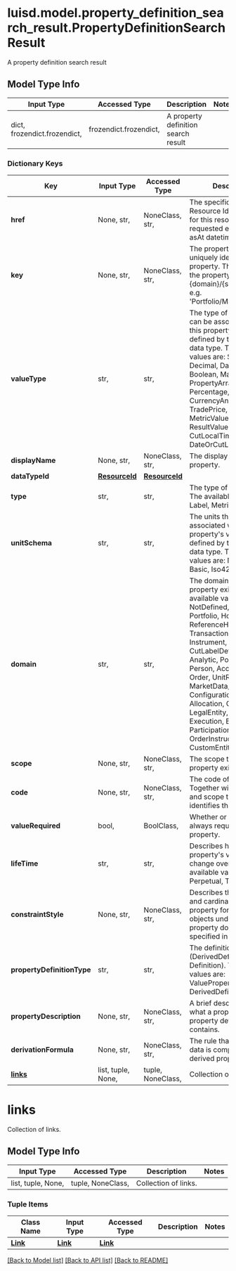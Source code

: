 # luisd.model.property_definition_search_result.PropertyDefinitionSearchResult

A property definition search result

## Model Type Info
Input Type | Accessed Type | Description | Notes
------------ | ------------- | ------------- | -------------
dict, frozendict.frozendict,  | frozendict.frozendict,  | A property definition search result | 

### Dictionary Keys
Key | Input Type | Accessed Type | Description | Notes
------------ | ------------- | ------------- | ------------- | -------------
**href** | None, str,  | NoneClass, str,  | The specific Uniform Resource Identifier (URI) for this resource at the requested effective and asAt datetime. | [optional] 
**key** | None, str,  | NoneClass, str,  | The property key which uniquely identifies the property. The format for the property key is {domain}/{scope}/{code}, e.g. &#x27;Portfolio/Manager/Id&#x27;. | [optional] 
**valueType** | str,  | str,  | The type of values that can be associated with this property. This is defined by the property&#x27;s data type. The available values are: String, Int, Decimal, DateTime, Boolean, Map, List, PropertyArray, Percentage, Code, Id, Uri, CurrencyAndAmount, TradePrice, Currency, MetricValue, ResourceId, ResultValue, CutLocalTime, DateOrCutLabel | [optional] must be one of ["String", "Int", "Decimal", "DateTime", "Boolean", "Map", "List", "PropertyArray", "Percentage", "Code", "Id", "Uri", "CurrencyAndAmount", "TradePrice", "Currency", "MetricValue", "ResourceId", "ResultValue", "CutLocalTime", "DateOrCutLabel", ] 
**displayName** | None, str,  | NoneClass, str,  | The display name of the property. | [optional] 
**dataTypeId** | [**ResourceId**](ResourceId.md) | [**ResourceId**](ResourceId.md) |  | [optional] 
**type** | str,  | str,  | The type of the property. The available values are: Label, Metric, Information | [optional] must be one of ["Label", "Metric", "Information", ] 
**unitSchema** | str,  | str,  | The units that can be associated with the property&#x27;s values. This is defined by the property&#x27;s data type. The available values are: NoUnits, Basic, Iso4217Currency | [optional] must be one of ["NoUnits", "Basic", "Iso4217Currency", ] 
**domain** | str,  | str,  | The domain that the property exists in. The available values are: NotDefined, Transaction, Portfolio, Holding, ReferenceHolding, TransactionConfiguration, Instrument, CutLabelDefinition, Analytic, PortfolioGroup, Person, AccessMetadata, Order, UnitResult, MarketData, ConfigurationRecipe, Allocation, Calendar, LegalEntity, Placement, Execution, Block, Participation, Package, OrderInstruction, CustomEntity | [optional] must be one of ["NotDefined", "Transaction", "Portfolio", "Holding", "ReferenceHolding", "TransactionConfiguration", "Instrument", "CutLabelDefinition", "Analytic", "PortfolioGroup", "Person", "AccessMetadata", "Order", "UnitResult", "MarketData", "ConfigurationRecipe", "Allocation", "Calendar", "LegalEntity", "Placement", "Execution", "Block", "Participation", "Package", "OrderInstruction", "CustomEntity", ] 
**scope** | None, str,  | NoneClass, str,  | The scope that the property exists in. | [optional] 
**code** | None, str,  | NoneClass, str,  | The code of the property. Together with the domain and scope this uniquely identifies the property. | [optional] 
**valueRequired** | bool,  | BoolClass,  | Whether or not a value is always required for this property. | [optional] 
**lifeTime** | str,  | str,  | Describes how the property&#x27;s values can change over time. The available values are: Perpetual, TimeVariant | [optional] must be one of ["Perpetual", "TimeVariant", ] 
**constraintStyle** | None, str,  | NoneClass, str,  | Describes the uniqueness and cardinality of the property for entity objects under the property domain specified in Key. | [optional] 
**propertyDefinitionType** | str,  | str,  | The definition type (DerivedDefinition or Definition). The available values are: ValueProperty, DerivedDefinition | [optional] must be one of ["ValueProperty", "DerivedDefinition", ] 
**propertyDescription** | None, str,  | NoneClass, str,  | A brief description of what a property of this property definition contains. | [optional] 
**derivationFormula** | None, str,  | NoneClass, str,  | The rule that defines how data is composed for a derived property. | [optional] 
**[links](#links)** | list, tuple, None,  | tuple, NoneClass,  | Collection of links. | [optional] 

# links

Collection of links.

## Model Type Info
Input Type | Accessed Type | Description | Notes
------------ | ------------- | ------------- | -------------
list, tuple, None,  | tuple, NoneClass,  | Collection of links. | 

### Tuple Items
Class Name | Input Type | Accessed Type | Description | Notes
------------- | ------------- | ------------- | ------------- | -------------
[**Link**](Link.md) | [**Link**](Link.md) | [**Link**](Link.md) |  | 

[[Back to Model list]](../../README.md#documentation-for-models) [[Back to API list]](../../README.md#documentation-for-api-endpoints) [[Back to README]](../../README.md)

